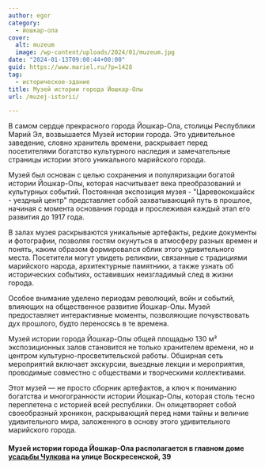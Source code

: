 ```yaml
---
author: egor
category:
  - йошкар-ола
cover:
  alt: muzeum
  image: /wp-content/uploads/2024/01/muzeum.jpg
date: "2024-01-13T09:00:44+00:00"
guid: https://www.mariel.ru/?p=1428
tag:
  - историческое-здание
title: Музей истории города Йошкар-Олы
url: /muzej-istorii/

---
```

В самом сердце прекрасного города Йошкар\-Ола, столицы Республики Марий Эл, возвышается Музей истории города. Это удивительное заведение, словно хранитель времени, раскрывает перед посетителями богатство культурного наследия и замечательные страницы истории этого уникального марийского города.

Музей был основан с целью сохранения и популяризации богатой истории Йошкар\-Олы, которая насчитывает века преобразований и культурных событий. Постоянная экспозиция музея \- "Царевококшайск \- уездный центр" представляет собой захватывающий путь в прошлое, начиная с момента основания города и прослеживая каждый этап его развития до 1917 года.

В залах музея раскрываются уникальные артефакты, редкие документы и фотографии, позволяя гостям окунуться в атмосферу разных времен и понять, каким образом формировался облик этого удивительного места. Посетители могут увидеть реликвии, связанные с традициями марийского народа, архитектурные памятники, а также узнать об исторических событиях, оставивших неизгладимый след в жизни города.

Особое внимание уделено периодам революций, войн и событий, влияющих на общественное развитие Йошкар-Олы. Музей предоставляет интерактивные моменты, позволяющие почувствовать дух прошлого, будто переносясь в те времена.

Музей истории города Йошкар-Олы общей площадью 130 м² экспозиционных залов становится не только хранителем времени, но и центром культурно-просветительской работы. Обширная сеть мероприятий включает экскурсии, выездные лекции и мероприятия, проводимые совместно с обществами и творческими коллективами.

Этот музей — не просто сборник артефактов, а ключ к пониманию богатства и многогранности истории Йошкар-Олы, которая столь тесно переплетена с историей всей республики. Он олицетворяет собой своеобразный хроникон, раскрывающий перед нами тайны и величие удивительного мира, заложенного в основу этого удивительного марийского города.

#### Музей истории города Йошкар-Ола располагается в главном доме [усадьбы Чулкова](/dom-chulkova/) на улице Воскресенской, 39
